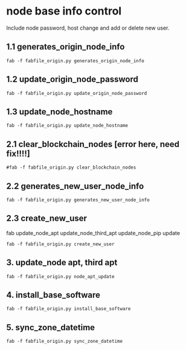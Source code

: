 # node base info control

Include node password, host change and add or delete new user.

## 1.1 generates_origin_node_info

```
fab -f fabfile_origin.py generates_origin_node_info
```

## 1.2 update_origin_node_password
```
fab -f fabfile_origin.py update_origin_node_password
```

## 1.3 update_node_hostname
```
fab -f fabfile_origin.py update_node_hostname
```

## 2.1 clear_blockchain_nodes [error here, need fix!!!!]
```
#fab -f fabfile_origin.py clear_blockchain_nodes
```

## 2.2 generates_new_user_node_info
```
fab -f fabfile_origin.py generates_new_user_node_info
```

## 2.3 create_new_user

fab update_node_apt update_node_third_apt update_node_pip update
```
fab -f fabfile_origin.py create_new_user
```

## 3. update_node apt, third apt
```
fab -f fabfile_origin.py node_apt_update
```

## 4. install_base_software
```
fab -f fabfile_origin.py install_base_software
```

## 5. sync_zone_datetime
```
fab -f fabfile_origin.py sync_zone_datetime
```